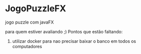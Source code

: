 # JogoPuzzleFX
jogo puzzle com javaFX

para quem estiver avaliando ;)
Pontos que estão faltando:
1. utilizar docker para nao precisar baixar o banco em todos os computadores 
